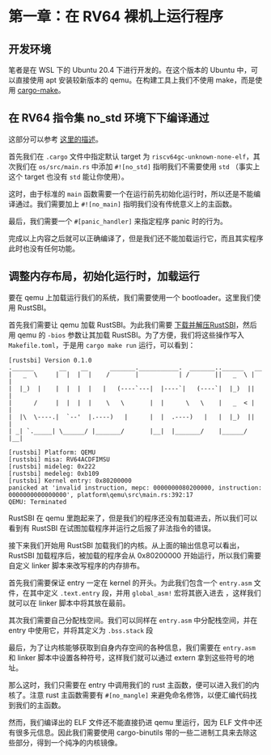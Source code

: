 # 第一章：在 RV64 裸机上运行程序

## 开发环境

笔者是在 WSL 下的 Ubuntu 20.4 下进行开发的。在这个版本的 Ubuntu 中，可以直接使用 apt 安装较新版本的 qemu。在构建工具上我们不使用 make，而是使用 [cargo-make](https://github.com/sagiegurari/cargo-make)。

## 在 RV64 指令集 no_std 环境下下编译通过

这部分可以参考 [这里的描述](https://docs.rust-embedded.org/embedonomicon/smallest-no-std.html)。

首先我们在 `.cargo` 文件中指定默认 target 为 `riscv64gc-unknown-none-elf`，其次我们在 `os/src/main.rs` 中添加 `#![no_std]` 指明我们不需要使用 `std` （事实上这个 target 也没有 `std` 能让你使用）。

这时，由于标准的 `main` 函数需要一个在运行前先初始化运行时，所以还是不能编译通过。我们需要加上 `#![no_main]` 指明我们没有传统意义上的主函数。

最后，我们需要一个 `#[panic_handler]` 来指定程序 panic 时的行为。

完成以上内容之后就可以正确编译了，但是我们还不能加载运行它，而且其实程序此时也没有任何功能。

## 调整内存布局，初始化运行时，加载运行

要在 qemu 上加载运行我们的系统，我们需要使用一个 bootloader。这里我们使用 RustSBI。

首先我们需要让 qemu 加载 RustSBI。为此我们需要 [下载并解压RustSBI](https://github.com/luojia65/rustsbi/releases/tag/v0.0.2)，然后用 qemu 的 `-bios` 参数让其加载 RustSBI。为了方便，我们将这些操作写入 `Makefile.toml`，于是用 `cargo make run` 运行，可以看到：

```
[rustsbi] Version 0.1.0
.______       __    __      _______.___________.  _______..______   __
|   _  \     |  |  |  |    /       |           | /       ||   _  \ |  |
|  |_)  |    |  |  |  |   |   (----`---|  |----`|   (----`|  |_)  ||  |
|      /     |  |  |  |    \   \       |  |      \   \    |   _  < |  |
|  |\  \----.|  `--'  |.----)   |      |  |  .----)   |   |  |_)  ||  |
| _| `._____| \______/ |_______/       |__|  |_______/    |______/ |__|

[rustsbi] Platform: QEMU
[rustsbi] misa: RV64ACDFIMSU
[rustsbi] mideleg: 0x222
[rustsbi] medeleg: 0xb109
[rustsbi] Kernel entry: 0x80200000
panicked at 'invalid instruction, mepc: 0000000080200000, instruction: 0000000000000000', platform\qemu\src\main.rs:392:17
QEMU: Terminated
```

RustSBI 在 qemu 里跑起来了，但是我们的程序还没有加载进去，所以我们可以看到有 RustSBI 在试图加载程序并运行之后报了非法指令的错误。

接下来我们开始用 RustSBI 加载我们的内核。从上面的输出信息可以看出，RustSBI 加载程序后，被加载的程序会从 0x80200000 开始运行，所以我们需要自定义 linker 脚本来改写程序的内存排布。

首先我们需要保证 entry 一定在 kernel 的开头。为此我们包含一个 `entry.asm` 文件，在其中定义 `.text.entry` 段，并用 `global_asm!` 宏将其嵌入进去 ，这样我们就可以在 linker 脚本中将其放在最前。

其次我们需要自己分配栈空间。我们可以同样在 `entry.asm` 中分配栈空间，并在 entry 中使用它，并将其定义为 `.bss.stack` 段

最后，为了让内核能够获取到自身内存空间的各种信息，我们需要在  `entry.asm` 和 linker 脚本中设置各种符号，这样我们就可以通过 extern 拿到这些符号的地址。

那么这时，我们只需要在 entry 中调用我们的 rust 主函数，便可以进入我们的内核了。注意 rust 主函数需要有 `#[no_mangle]` 来避免命名修饰，以便汇编代码找到我们的主函数。

然而，我们编译出的 ELF 文件还不能直接扔进 qemu 里运行，因为 ELF 文件中还有很多元信息。因此我们需要使用 cargo-binutils 带的一些二进制工具来去除这些部分，得到一个纯净的内核镜像。